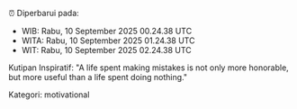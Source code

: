 ⏰ Diperbarui pada:
- WIB: Rabu, 10 September 2025 00.24.38 UTC
- WITA: Rabu, 10 September 2025 01.24.38 UTC
- WIT: Rabu, 10 September 2025 02.24.38 UTC

Kutipan Inspiratif:
"A life spent making mistakes is not only more honorable, but more useful than a life spent doing nothing."


Kategori: motivational

